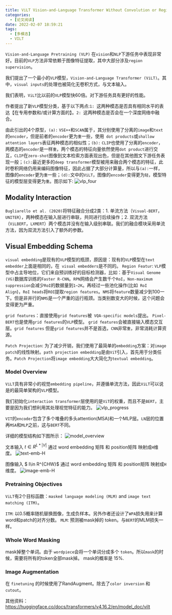 ```yaml
---
title: ViLT Vision-and-Language Transformer Without Convolution or Region Supervision
categories:
  - [论文阅读]
date: 2022-02-07 18:59:21
tags:
  - [多模态]
  - VILT
---
```


`Vision-and-Language Pretraining (VLP)` 在`vision`和`NLP`下游任务中表现非常好。目前的`VLP`方法非常依赖于图像特征提取，其中大部分涉及`region supervision`。

我们提出了一个最小的`VLP`模型，`Vision-and-Language Transformer (ViLT)`。其中，`visual inputs`的处理也被简化无卷积方式，与文本输入。

我们表明，`ViLT`比以前的`VLP`模型快60倍。对下游任务具有更好的性能。

作者提出了新`VLP`模型分类，基于以下两点:`1: `这两种模态是否具有相同水平的表达【在专用参数和/或计算方面的】。`2: `这两种模态是否会在一个深度网络中融合。

由此引出的4个原型，`(a):` `VSE++`和`SCAN`属于，其分别使用了分离的`image`和`text`的`encoder`，但是前者的`encoder`更为`重`一些，使用` dot products`或`shallow attention layers`表征两种模态的相似性；`(b):` `CLIP`也使用了分离的`encoder`，两模态的`encoder`是一样`重`，两个模态的特征向量依然使用`dot product`进行交互，`CLIP`在`zero-shot`图像到文本检索方面表现出色，但是在其他图文下游任务表现一般；`(c):`最近更多的`deep transformer`模型被用来融合两个模态的特征，此时卷积网络仍用来编码图像特征，因此占据了大部分计算量，所以与`(a):`一样，图像的`encoder`更为`重`一些；`(d):`文中的`ViLT`，图像的`encoder`变得更为`轻`，模型特征的模型层变得更为`重`。图示如下: ![vlp_four](./vlp_four.png)


## Modality Interaction
`Bugliarello et al. (2020)`将特征融合分成2类：1. 单流方法（`Visual-BERT`，`UNITER`），两种模态在输入层进行串联，共同进行后续操作；2. 双流方法（`ViLBERT`，`LXMERT`）两个模态并没有在输入级别串联。我们的融合模块采用单流方法，因为双流方法引入了额外的参数。

## Visual Embedding Schema
`visual embedding`是现有的`VLP`模型的瓶颈，原因是：现有的`VLP`模型在`text embedder`上面是相同的，在` visual embedders`是不同的。
`Region Featur`: `VLP`模型中占主导地位，它们来自预训练好的目标检测器，比如：基于`Visual Genome (VG)`数据库训练的`Faster R-CNN`。`RPN`网络会产生数千个`RoI`，`Non-maximum suppression`会减少`RoI`的数据量到`1~2K`。再经过一些池化操作(比如` RoI Align`)，`RoI heads`将`ROI`提取`region features`。`NMS`将`feature`数量减少到100一下。但是非并行的`NMS`是一个严重的运行瓶颈。当类别数变大的时候，这个问题会变得更为严重。

`grid features`：直接使用`grid features`被` VQA-specific models`提出。
`Pixel-BERT`也是使用`grid features`的`VLP`模型。
`grid features`会被直接输入模态交互层。`grid features`
但是`grid features`并不是首选，`CNN`非常`重`，非常消耗计算资源。

`Patch Projection`: 为了减少开销，我们使用了最简单的`embedding`方案：对`image patch`的线性映射。`path projection embedding`是由`ViT`引入，首先用于分类任务。`Patch Projection`将`image embedding`大大简化为`textual embedding`。

###  Model Overview
`ViLT`具有非常小的视觉`embedding pipeline`，并遵循单流方法，因此`ViLT`可以说是的最简单架构的`VLP`模型。

我们初始化`interaction transformer`层使用的是`ViT`的权重，而且不是`BERT`，主要是因为我们想利用其处理视觉特征的能力。
![vlp_progress](./vlp_progress.png)

`VIT`的`encoder`包含了多个堆叠的多头attention(MSA)和一个MLP层。`LN`层的位置再`MSA`和`MLP`之前，这与`BERT`不同。

详细的模型结构如下图所示：
![model_overview](./model_overview.png)

文本输入 $t\in R^{L*|V|}$ 通过 word embedding 矩阵 和 position矩阵 映射成`H`维度。
![text-emb-H](./text-emb-H.png)

图像输入 $ I\in R^{C*H*W}$ 通过 word embedding 矩阵 和 position矩阵 映射成`H`维度。
![image-emb-H](./image-emb-H.png)

###  Pretraining Objectives
`ViLT`有2个目标函数：`masked language modeling (MLM)` and `image text matching (ITM)`。

`ITM`: 以0.5概率随机替换图像，生成负样本。另外作者还设计了`WPA`损失用来计算word和patch的对齐分数。
`MLM`: 预测被mask掉的 token。与`BERT`的MLM损失一样。

### Whole Word Masking
mask掉整个单词。由于 `wordpiece`会将一个单词分成多个 `token`。所以`mask`的时候，需要将所有的token全部mask掉。
mask的概率是 15%.
### Image Augmentation
在 `finetuning` 的时候使用了RandAugment。除去了`color inversion` 和 `cutout`。

其他资料：
https://huggingface.co/docs/transformers/v4.16.2/en/model_doc/vilt
